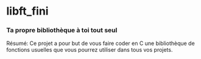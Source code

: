 # libft_fini

### Ta propre bibliothèque à toi tout seul

Résumé: Ce projet a pour but de vous faire coder en C une bibliothèque de fonctions usuelles que vous pourrez utiliser dans tous vos projets.
